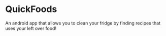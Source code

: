 # QuickFoods
An android app that allows you to clean your fridge by finding recipes that uses your left over food!
